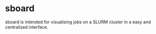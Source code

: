 # sboard
sboard is intended for visualising jobs on a SLURM cluster in a easy and centralized interface.
